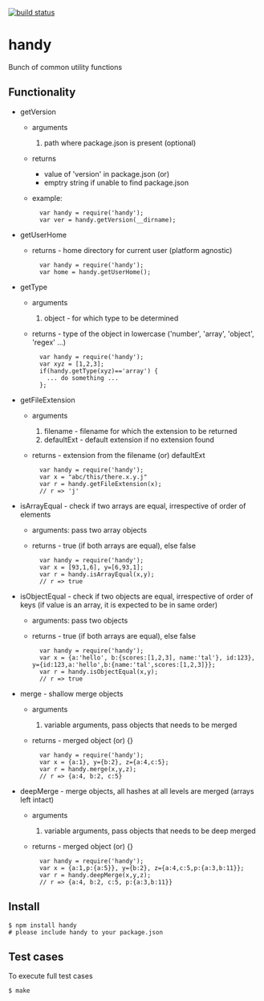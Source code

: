 [![build status](https://secure.travis-ci.org/openmason/handy.png)](http://travis-ci.org/openmason/handy)

# handy
Bunch of common utility functions

## Functionality

  * getVersion
    * arguments
      1. path where package.json is present (optional)
    * returns
      * value of 'version' in package.json (or)
      * emptry string if unable to find package.json
    * example:
    
            var handy = require('handy');
            var ver = handy.getVersion(__dirname);

  * getUserHome
    * returns - home directory for current user (platform agnostic)
    
            var handy = require('handy');
            var home = handy.getUserHome();

  * getType
    * arguments
      1. object - for which type to be determined
    * returns - type of the object in lowercase ('number', 'array', 'object', 'regex' ...)
    
            var handy = require('handy');
            var xyz = [1,2,3];
            if(handy.getType(xyz)=='array') { 
              ... do something ...
            };

  * getFileExtension
    * arguments
      1. filename - filename for which the extension to be returned
      2. defaultExt - default extension if no extension found
    * returns - extension from the filename (or) defaultExt 
    
            var handy = require('handy');
            var x = "abc/this/there.x.y.j"
            var r = handy.getFileExtension(x);
            // r => 'j'

  * isArrayEqual - check if two arrays are equal, irrespective of order of elements
    * arguments: pass two array objects
    * returns - true (if both arrays are equal), else false
    
            var handy = require('handy');
            var x = [93,1,6], y=[6,93,1];
            var r = handy.isArrayEqual(x,y);
            // r => true

  * isObjectEqual - check if two objects are equal, irrespective of order of keys (if value is an array, it is expected to be in same order)
    * arguments: pass two objects
    * returns - true (if both arrays are equal), else false
    
            var handy = require('handy');
            var x = {a:'hello', b:{scores:[1,2,3], name:'tal'}, id:123}, y={id:123,a:'hello',b:{name:'tal',scores:[1,2,3]}};
            var r = handy.isObjectEqual(x,y);
            // r => true

  * merge - shallow merge objects
    * arguments
      1. variable arguments, pass objects that needs to be merged
    * returns - merged object (or) {} 
    
            var handy = require('handy');
            var x = {a:1}, y={b:2}, z={a:4,c:5};
            var r = handy.merge(x,y,z);
            // r => {a:4, b:2, c:5}

  * deepMerge - merge objects, all hashes at all levels are merged (arrays left intact)
    * arguments
      1. variable arguments, pass objects that needs to be deep merged
    * returns - merged object (or) {} 
    
            var handy = require('handy');
            var x = {a:1,p:{a:5}}, y={b:2}, z={a:4,c:5,p:{a:3,b:11}};
            var r = handy.deepMerge(x,y,z);
            // r => {a:4, b:2, c:5, p:{a:3,b:11}}

## Install

    $ npm install handy
    # please include handy to your package.json

## Test cases
To execute full test cases

    $ make

